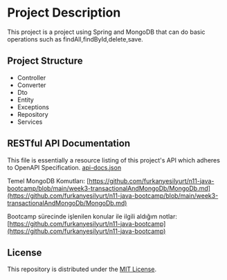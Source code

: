 # Project Description
This project is a project using Spring and MongoDB that can do basic operations such as findAll,findById,delete,save.

## Project Structure
* Controller
* Converter
* Dto
* Entity
* Exceptions
* Repository
* Services

## RESTful API Documentation
This file is essentially a resource listing of this project's API which adheres to OpenAPI Specification.
[api-docs.json](https://github.com/n11-TalentHub-Java-Bootcamp/third-homework-furkanyesilyurt/blob/main/api-docs.json)

Temel MongoDB Komutları: [https://github.com/furkanyesilyurt/n11-java-bootcamp/blob/main/week3-transactionalAndMongoDb/MongoDb.md](https://github.com/furkanyesilyurt/n11-java-bootcamp/blob/main/week3-transactionalAndMongoDb/MongoDb.md)

Bootcamp sürecinde işlenilen konular ile ilgili aldığım notlar: [https://github.com/furkanyesilyurt/n11-java-bootcamp](https://github.com/furkanyesilyurt/n11-java-bootcamp)

## License
This repository is distributed under the [MIT License](https://github.com/n11-TalentHub-Java-Bootcamp/third-homework-furkanyesilyurt/blob/main/LICENSE).